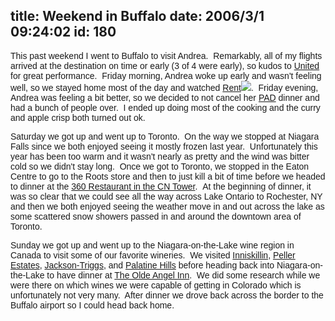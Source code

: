 title: Weekend in Buffalo
date: 2006/3/1 09:24:02
id: 180
---
<font face="Arial">This past weekend I went to Buffalo to visit Andrea.  Remarkably, all of my flights arrived at the destination on time or early (3 of 4 were early), so kudos to [United](http://www.united,com/) for great performance.  Friday morning, Andrea woke up early and wasn't feeling well, so we stayed home most of the day and watched [Rent](http://www.amazon.com/exec/obidos/redirect?link_code=ur2&tag=shanechurch-20&camp=1789&creative=9325&path=http%3A%2F%2Fwww.amazon.com%2Fgp%2Fproduct%2FB000E1YVZU%2Fqid%3D1141229392%2Fsr%3D1-1%2Fref%3Dsr_1_1%3Fs%3Ddvd%26v%3Dglance%26n%3D130)![](http://www.assoc-amazon.com/e/ir?t=shanechurch-20&l=ur2&o=1).  Friday evening, Andrea was feeling a bit better, so we decided to not cancel her [PAD](http://www.pad.org) dinner and had a bunch of people over.  I ended up doing most of the cooking and the curry and apple crisp both turned out ok.</font>

<font face="Arial">Saturday we got up and went up to Toronto.  On the way we stopped at Niagara Falls since we both enjoyed seeing it mostly frozen last year.  Unfortunately this year has been too warm and it wasn't nearly as pretty and the wind was bitter cold so we didn't stay long.  Once we got to Toronto, we stopped in the Eaton Centre to go to the Roots store and then to just kill a bit of time before we headed to dinner at the [360 Restaurant in the CN Tower](http://www.cntower.ca/portal/GetPage.aspx?at=860).  At the beginning of dinner, it was so clear that we could see all the way across Lake Ontario to Rochester, NY and then we both enjoyed seeing the weather move in and out across the lake as some scattered snow showers passed in and around the downtown area of Toronto.</font>

<font face="Arial">Sunday we got up and went up to the Niagara-on-the-Lake wine region in Canada to visit some of our favorite wineries.  We visited [Inniskillin](http://www.inniskillin.com/), [Peller Estates](http://www.peller.com/), [Jackson-Triggs](http://www.jacksontriggswinery.com/), and [Palatine Hills](http://www.palatinehillsestatewinery.com/) before heading back into Niagara-on-the-Lake to have dinner at [The Olde Angel Inn](http://www.angel-inn.com/).  We did some research while we were there on which wines we were capable of getting in Colorado which is unfortunately not very many.  After dinner we drove back across the border to the Buffalo airport so I could head back home.</font>